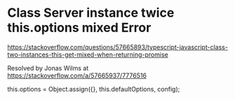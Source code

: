 # Class Server instance twice this.options mixed Error

https://stackoverflow.com/questions/57665893/typescript-javascript-class-two-instances-this-get-mixed-when-returning-promise

Resolved by Jonas Wilms at https://stackoverflow.com/a/57665937/7776516

this.options = Object.assign({}, this.defaultOptions, config);
